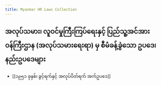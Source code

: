 ```yaml
---
title: Myanmar HR Laws Collection
---
```


## အလုပ်သမား၊ လူဝင်မှုကြီးကြပ်ရေးနှင့် ပြည်သူ့အင်အားဝန်ကြီးဌာန (အလုပ်သမားရေးရာ) မှ စီမံခန့်ခွဲသော ဥပဒေ၊ နည်းဥပ‌‌ဒေများ

- [[၁၉၅၁ ခုနှစ်၊ ခွင့်ရက်နှင့် အလုပ်ပိတ်ရက် အက်ဥပဒေ]]